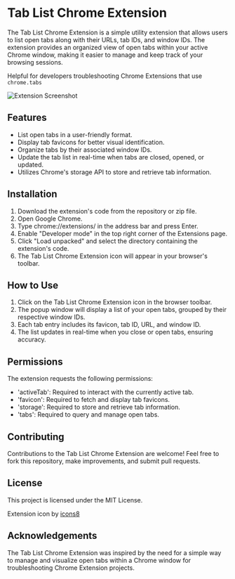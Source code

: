 # Tab List Chrome Extension

The Tab List Chrome Extension is a simple utility extension that allows users to list open tabs along with their URLs, tab IDs, and window IDs. The extension provides an organized view of open tabs within your active Chrome window, making it easier to manage and keep track of your browsing sessions.

Helpful for developers troubleshooting Chrome Extensions that use `chrome.tabs`

![Extension Screenshot](https://i.imgur.com/Znu0R9M.png)

## Features
* List open tabs in a user-friendly format.
* Display tab favicons for better visual identification.
* Organize tabs by their associated window IDs.
* Update the tab list in real-time when tabs are closed, opened, or updated.
* Utilizes Chrome's storage API to store and retrieve tab information.

## Installation
1. Download the extension's code from the repository or zip file.
2. Open Google Chrome.
3. Type chrome://extensions/ in the address bar and press Enter.
4. Enable "Developer mode" in the top right corner of the Extensions page.
5. Click "Load unpacked" and select the directory containing the extension's code.
6. The Tab List Chrome Extension icon will appear in your browser's toolbar.

## How to Use
1. Click on the Tab List Chrome Extension icon in the browser toolbar.
2. The popup window will display a list of your open tabs, grouped by their respective window IDs.
3. Each tab entry includes its favicon, tab ID, URL, and window ID.
4. The list updates in real-time when you close or open tabs, ensuring accuracy.

## Permissions
The extension requests the following permissions:

* 'activeTab': Required to interact with the currently active tab.
* 'favicon': Required to fetch and display tab favicons.
* 'storage': Required to store and retrieve tab information.
* 'tabs': Required to query and manage open tabs.

## Contributing
Contributions to the Tab List Chrome Extension are welcome! Feel free to fork this repository, make improvements, and submit pull requests.

## License
This project is licensed under the MIT License.

Extension icon by [icons8](https://icons8.com/)

## Acknowledgements
The Tab List Chrome Extension was inspired by the need for a simple way to manage and visualize open tabs within a Chrome window for troubleshooting Chrome Extension projects.
